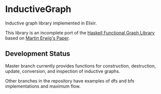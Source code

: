 # InductiveGraph

Inductive graph library implemented in Elixir.

This library is an incomplete port of the [Haskell Functional Graph Library](https://hackage.haskell.org/package/fgl) based on [Martin Erwig's Paper](https://web.engr.oregonstate.edu/~erwig/papers/InductiveGraphs_JFP01.pdf).

## Development Status

Master branch currently provides functions for construction, destruction, update, conversion, and inspection of inductive graphs.

Other branches in the repository have examples of dfs and bfs implementations and maximum flow.

